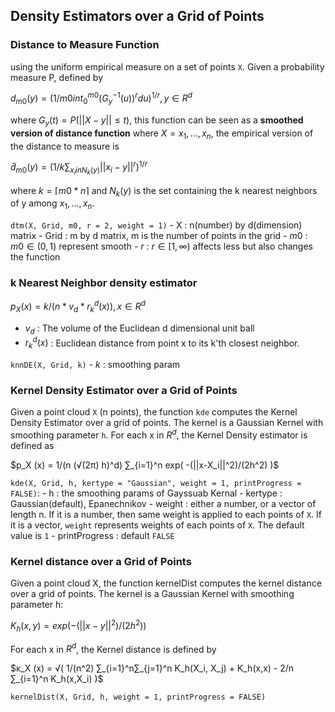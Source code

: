 ## Density Estimators over a Grid of Points

### Distance to Measure Function

using the uniform empirical measure on a set of points `X`. Given a probability measure P, defined by

$d_{m0}(y) = (1/m0 int_0^{m0} (G_y^{-1}(u))^{r} du)^{1/r}, y∈R^d$

where $G_y(t) = P(||X-y|| ≤ t)$, this function can be seen as a **smoothed version of distance function** where $X={x_1, …, x_n}$, the empirical version of the distance to measure is

$\hat d_{m0}(y) = (1/k ∑_{x_i in N_k(y)} ||x_i-y||^r)^{1/r}$

where $k= \lceil m0 * n \rceil$ and $N_k(y)$ is the set containing the k nearest neighbors of y among $x_1, …, x_n$.

`dtm(X, Grid, m0, r = 2, weight = 1)` - X : n(number) by d(dimension) matrix - Grid : m by d matrix, m is the number of points in the grid - $m0$ : $m0∈(0,1)$ represent smooth - $r$ : $r∈[1,∞)$ affects less but also changes the function

### k Nearest Neighbor density estimator

$p_X (x) = k / (n * v_d * r_k^d(x)), x∈R^d$

-   $v_d$ : The volume of the Euclidean d dimensional unit ball
-   $r_k^d(x)$ : Euclidean distance from point x to its k'th closest neighbor.

`knnDE(X, Grid, k)` - $k$ : smoothing param

### Kernel Density Estimator over a Grid of Points

Given a point cloud `X` (n points), the function `kde` computes the Kernel Density Estimator over a grid of points. The kernel is a Gaussian Kernel with smoothing parameter `h`. For each x in $R^d$, the Kernel Density estimator is defined as

$p_X (x) = 1/(n (√(2π) h)^d) ∑_{i=1}^n exp( -(||x-X_i||^2)/(2h^2) )$

`kde(X, Grid, h, kertype = "Gaussian", weight = 1, printProgress = FALSE)`: - h : the smoothing params of Gayssuab Kernal - kertype : Gaussian(default), Epanechnikov - weight : either a number, or a vector of length n. If it is a number, then same weight is applied to each points of `X`. If it is a vector, `weight` represents weights of each points of `X`. The default value is `1` - printProgress : default `FALSE`

### Kernel distance over a Grid of Points

Given a point cloud X, the function kernelDist computes the kernel distance over a grid of points. The kernel is a Gaussian Kernel with smoothing parameter h:

$K_h (x,y) = exp( -(||x-y||^2)/(2h^2) )$

For each x in $R^d$, the Kernel distance is defined by

$κ_X (x) = √( 1/(n^2) ∑_{i=1}^n∑_{j=1}^n K_h(X_i, X_j) + K_h(x,x) - 2/n ∑_{i=1}^n K_h(x,X_i) )$

`kernelDist(X, Grid, h, weight = 1, printProgress = FALSE)`
